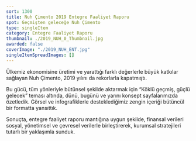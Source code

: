 ```yaml
---
sort: 1300
title: Nuh Çimento 2019 Entegre Faaliyet Raporu
spot: Geçmişten geleceğe Nuh Çimento
type: singleItem
category: Entegre Faaliyet Raporu
thumbnail: ./2019_NUH_0_Thumbnail.jpg
awarded: false
coverImage: "./2019_NUH_ENT.jpg"
singleItemSpreadImages: []
---
```


Ülkemiz ekonomisine üretimi ve yarattığı farklı değerlerle büyük katkılar sağlayan Nuh Çimento, 2019 yılını da rekorlarla kapatmıştı.

Bu gücü, tüm yönleriyle bütünsel şekilde aktarmak için “Köklü geçmiş, güçlü gelecek” teması altında, dünü, bugünü ve yarını konsept sayfalarımızda özetledik. Görsel ve infografiklerle desteklediğimiz zengin içeriği bütüncül bir formatta yansıttık.

Sonuçta, entegre faaliyet raporu mantığına uygun şekilde, finansal verileri sosyal, yönetimsel ve çevresel verilerle birleştirerek, kurumsal stratejileri tutarlı bir yaklaşımla sunduk.
